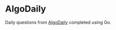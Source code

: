 # AlgoDaily
Daily questions from [AlgoDaily] completed using Go.

[AlgoDaily]: https://algodaily.com